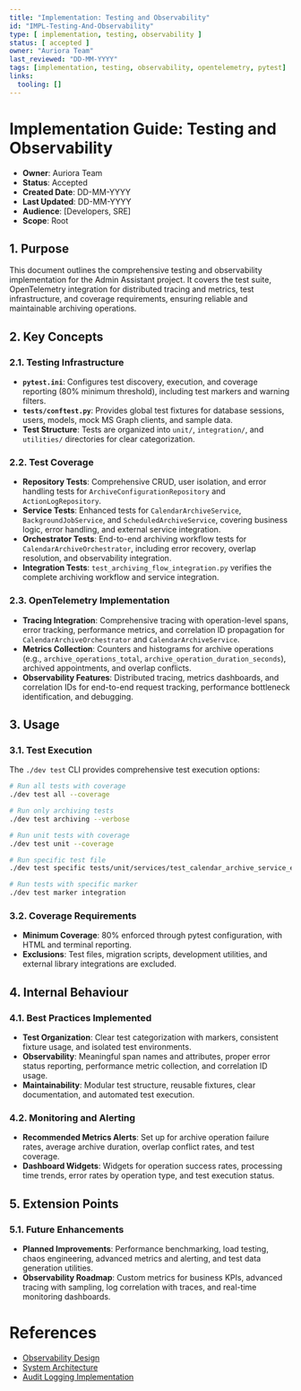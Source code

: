 ```yaml
---
title: "Implementation: Testing and Observability"
id: "IMPL-Testing-And-Observability"
type: [ implementation, testing, observability ]
status: [ accepted ]
owner: "Auriora Team"
last_reviewed: "DD-MM-YYYY"
tags: [implementation, testing, observability, opentelemetry, pytest]
links:
  tooling: []
---
```


# Implementation Guide: Testing and Observability

- **Owner**: Auriora Team
- **Status**: Accepted
- **Created Date**: DD-MM-YYYY
- **Last Updated**: DD-MM-YYYY
- **Audience**: [Developers, SRE]
- **Scope**: Root

## 1. Purpose

This document outlines the comprehensive testing and observability implementation for the Admin Assistant project. It covers the test suite, OpenTelemetry integration for distributed tracing and metrics, test infrastructure, and coverage requirements, ensuring reliable and maintainable archiving operations.

## 2. Key Concepts

### 2.1. Testing Infrastructure

-   **`pytest.ini`**: Configures test discovery, execution, and coverage reporting (80% minimum threshold), including test markers and warning filters.
-   **`tests/conftest.py`**: Provides global test fixtures for database sessions, users, models, mock MS Graph clients, and sample data.
-   **Test Structure**: Tests are organized into `unit/`, `integration/`, and `utilities/` directories for clear categorization.

### 2.2. Test Coverage

-   **Repository Tests**: Comprehensive CRUD, user isolation, and error handling tests for `ArchiveConfigurationRepository` and `ActionLogRepository`.
-   **Service Tests**: Enhanced tests for `CalendarArchiveService`, `BackgroundJobService`, and `ScheduledArchiveService`, covering business logic, error handling, and external service integration.
-   **Orchestrator Tests**: End-to-end archiving workflow tests for `CalendarArchiveOrchestrator`, including error recovery, overlap resolution, and observability integration.
-   **Integration Tests**: `test_archiving_flow_integration.py` verifies the complete archiving workflow and service integration.

### 2.3. OpenTelemetry Implementation

-   **Tracing Integration**: Comprehensive tracing with operation-level spans, error tracking, performance metrics, and correlation ID propagation for `CalendarArchiveOrchestrator` and `CalendarArchiveService`.
-   **Metrics Collection**: Counters and histograms for archive operations (e.g., `archive_operations_total`, `archive_operation_duration_seconds`), archived appointments, and overlap conflicts.
-   **Observability Features**: Distributed tracing, metrics dashboards, and correlation IDs for end-to-end request tracking, performance bottleneck identification, and debugging.

## 3. Usage

### 3.1. Test Execution

The `./dev test` CLI provides comprehensive test execution options:

```bash
# Run all tests with coverage
./dev test all --coverage

# Run only archiving tests
./dev test archiving --verbose

# Run unit tests with coverage
./dev test unit --coverage

# Run specific test file
./dev test specific tests/unit/services/test_calendar_archive_service_enhanced.py

# Run tests with specific marker
./dev test marker integration
```

### 3.2. Coverage Requirements

-   **Minimum Coverage**: 80% enforced through pytest configuration, with HTML and terminal reporting.
-   **Exclusions**: Test files, migration scripts, development utilities, and external library integrations are excluded.

## 4. Internal Behaviour

### 4.1. Best Practices Implemented

-   **Test Organization**: Clear test categorization with markers, consistent fixture usage, and isolated test environments.
-   **Observability**: Meaningful span names and attributes, proper error status reporting, performance metric collection, and correlation ID usage.
-   **Maintainability**: Modular test structure, reusable fixtures, clear documentation, and automated test execution.

### 4.2. Monitoring and Alerting

-   **Recommended Metrics Alerts**: Set up for archive operation failure rates, average archive duration, overlap conflict rates, and test coverage.
-   **Dashboard Widgets**: Widgets for operation success rates, processing time trends, error rates by operation type, and test execution status.

## 5. Extension Points

### 5.1. Future Enhancements

-   **Planned Improvements**: Performance benchmarking, load testing, chaos engineering, advanced metrics and alerting, and test data generation utilities.
-   **Observability Roadmap**: Custom metrics for business KPIs, advanced tracing with sampling, log correlation with traces, and real-time monitoring dashboards.

# References

-   [Observability Design](ARCH-002-Observability.md)
-   [System Architecture](ARCH-001-System-Architecture.md)
-   [Audit Logging Implementation](IMPL-Audit-Logging.md)
